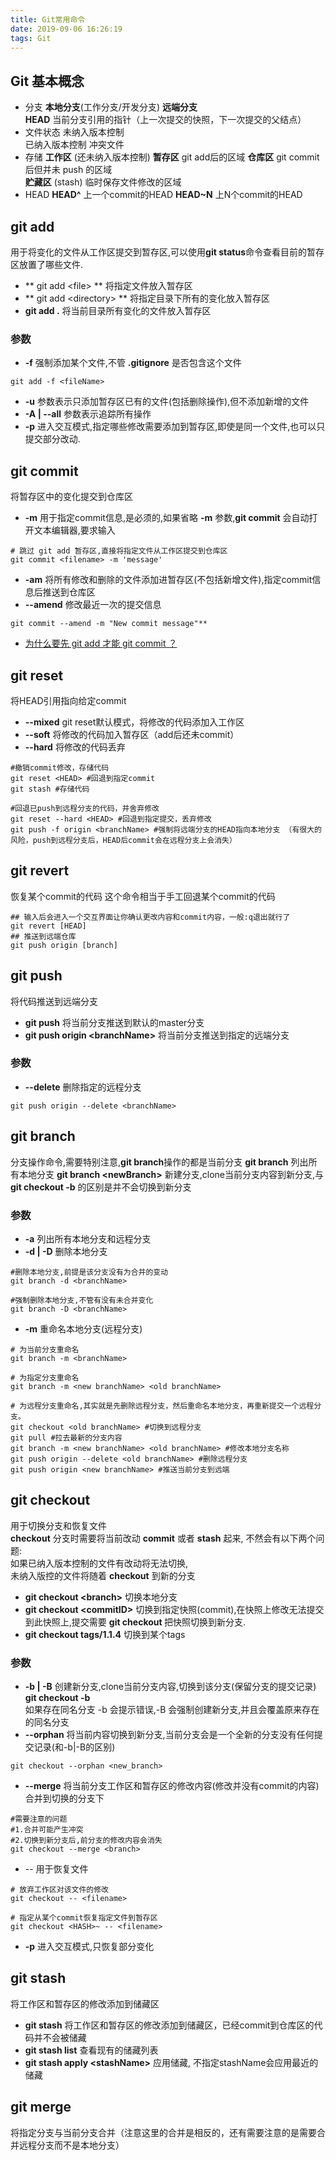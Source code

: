 ```yaml
---
title: Git常用命令
date: 2019-09-06 16:26:19
tags: Git
---
```


## Git 基本概念
- 分支
**本地分支**(工作分支/开发分支)
**远端分支**  
**HEAD** 当前分支引用的指针（上一次提交的快照，下一次提交的父结点）
- 文件状态
未纳入版本控制  
已纳入版本控制
冲突文件
- 存储
**工作区** (还未纳入版本控制)
**暂存区** git add后的区域
**仓库区** git commit后但并未 push 的区域  
**贮藏区** (stash) 临时保存文件修改的区域
- HEAD
**HEAD^** 上一个commit的HEAD
**HEAD~N** 上N个commit的HEAD

## git add
用于将变化的文件从工作区提交到暂存区,可以使用**git status**命令查看目前的暂存区放置了哪些文件.
- ** git add <file\> ** 将指定文件放入暂存区
- ** git add <directory\> ** 将指定目录下所有的变化放入暂存区
- **git add .** 将当前目录所有变化的文件放入暂存区
### 参数
- **-f** 强制添加某个文件,不管 **.gitignore** 是否包含这个文件
 ```
 git add -f <fileName>
 ```
- **-u** 参数表示只添加暂存区已有的文件(包括删除操作),但不添加新增的文件
- **-A | -\-all** 参数表示追踪所有操作
- **-p** 进入交互模式,指定哪些修改需要添加到暂存区,即使是同一个文件,也可以只提交部分改动.

## git commit 
将暂存区中的变化提交到仓库区  
- **-m** 用于指定commit信息,是必须的,如果省略 **-m** 参数,**git commit** 会自动打开文本编辑器,要求输入
```
# 跳过 git add 暂存区,直接将指定文件从工作区提交到仓库区 
git commit <filename> -m 'message'
```
- **-am** 将所有修改和删除的文件添加进暂存区(不包括新增文件),指定commit信息后推送到仓库区
- **-\-amend** 修改最近一次的提交信息 
```
git commit --amend -m "New commit message"**
```
- [为什么要先 git add 才能 git commit ？](https://www.zhihu.com/question/19946553/answer/29033220)

## git reset
将HEAD引用指向给定commit
- **-\-mixed** git reset默认模式，将修改的代码添加入工作区
- **-\-soft** 将修改的代码加入暂存区（add后还未commit）
- **-\-hard** 将修改的代码丢弃
```
#撤销commit修改，存储代码
git reset <HEAD> #回退到指定commit
git stash #存储代码

#回退已push到远程分支的代码，并舍弃修改
git reset --hard <HEAD> #回退到指定提交，丢弃修改
git push -f origin <branchName> #强制将远端分支的HEAD指向本地分支 （有很大的风险，push到远程分支后，HEAD后commit会在远程分支上会消失）
```

## git revert
恢复某个commit的代码
这个命令相当于手工回退某个commit的代码
```
## 输入后会进入一个交互界面让你确认更改内容和commit内容，一般:q退出就行了
git revert [HEAD] 
## 推送到远端仓库
git push origin [branch]
```

## git push
将代码推送到远端分支
- **git push** 将当前分支推送到默认的master分支
- **git push origin <branchName\>** 将当前分支推送到指定的远端分支
### 参数
- **-\-delete** 删除指定的远程分支
```
git push origin --delete <branchName>
```

## git branch 
分支操作命令,需要特别注意,**git branch**操作的都是当前分支
**git branch** 列出所有本地分支
**git branch <newBranch\>** 新建分支,clone当前分支内容到新分支,与 **git checkout -b** 的区别是并不会切换到新分支
### 参数
- **-a** 列出所有本地分支和远程分支
- **-d | -D** 删除本地分支
```
#删除本地分支,前提是该分支没有为合并的变动
git branch -d <branchName>

#强制删除本地分支,不管有没有未合并变化
git branch -D <branchName>
```
- **-m** 重命名本地分支(远程分支)
```
# 为当前分支重命名
git branch -m <branchName>

# 为指定分支重命名
git branch -m <new branchName> <old branchName>

# 为远程分支重命名,其实就是先删除远程分支，然后重命名本地分支，再重新提交一个远程分支。
git checkout <old branchName> #切换到远程分支
git pull #拉去最新的分支内容
git branch -m <new branchName> <old branchName> #修改本地分支名称
git push origin --delete <old branchName> #删除远程分支
git push origin <new branchName> #推送当前分支到远端
```

## git checkout
用于切换分支和恢复文件  
**checkout** 分支时需要将当前改动 **commit** 或者 **stash** 起来, 不然会有以下两个问题:  
如果已纳入版本控制的文件有改动将无法切换,  
未纳入版控的文件将随着 **checkout** 到新的分支
- **git checkout <branch\>** 切换本地分支
- **git checkout <commitID\>** 切换到指定快照(commit),在快照上修改无法提交到此快照上,提交需要 **git checkout <new branch>** 把快照切换到新分支.
- **git checkout tags/1.1.4** 切换到某个tags
### 参数
- **-b | -B** 创建新分支,clone当前分支内容,切换到该分支(保留分支的提交记录) **git checkout -b <new branch>**     
如果存在同名分支 -b 会提示错误,-B 会强制创建新分支,并且会覆盖原来存在的同名分支
- **-\-orphan**  将当前内容切换到新分支,当前分支会是一个全新的分支没有任何提交记录(和-b|-B的区别)
```
git checkout --orphan <new_branch>
```
- **-\-merge** 将当前分支工作区和暂存区的修改内容(修改并没有commit的内容)合并到切换的分支下  
```
#需要注意的问题
#1.合并可能产生冲突
#2.切换到新分支后,前分支的修改内容会消失
git checkout --merge <branch>
```
- -\- 用于恢复文件
``` 
# 放弃工作区对该文件的修改
git checkout -- <filename>

# 指定从某个commit恢复指定文件到暂存区
git checkout <HASH>~ -- <filename>
```
- **-p** 进入交互模式,只恢复部分变化

## git stash
将工作区和暂存区的修改添加到储藏区
- **git stash** 将工作区和暂存区的修改添加到储藏区，已经commit到仓库区的代码并不会被储藏
- **git stash list** 查看现有的储藏列表
- **git stash apply <stashName\>** 应用储藏, 不指定stashName会应用最近的储藏

## git merge
将指定分支与当前分支合并（注意这里的合并是相反的，还有需要注意的是需要合并远程分支而不是本地分支）

